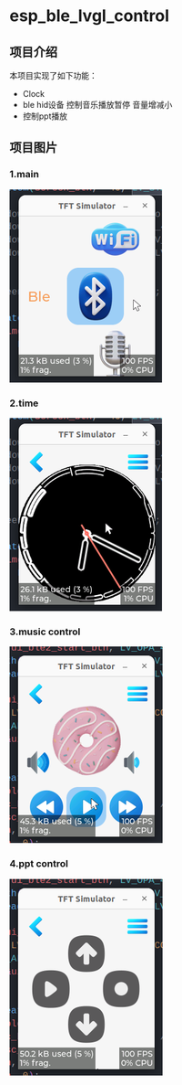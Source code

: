 <!--
 * @Author: Letian-stu
 * @Date: 2023-05-19 18:44
 * @LastEditors: Letian-stu
 * @LastEditTime: 2023-05-23 16:15
 * @FilePath: /ble_lvgl_device/home/letian/Desktop/software/github/esp_ble_lvgl_control/README.md
 * @Description: 
 * Copyright (c) 2023 by ${git_name_email}, All Rights Reserved. 
-->
# esp_ble_lvgl_control

## 项目介绍

本项目实现了如下功能：
- Clock
- ble hid设备 控制音乐播放暂停 音量增减小
- 控制ppt播放

## 项目图片

### 1.main
![mian](./img/main.png)
### 2.time 
![time](./img/time.png)
### 3.music control
![music](./img/music.png)
### 4.ppt control 
![control](./img/control.png)


